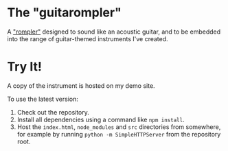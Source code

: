 # The "guitarompler"

A ["rompler"](https://en.wikipedia.org/wiki/Rompler) designed to sound like an acoustic guitar, and to be embedded into
the range of guitar-themed instruments I've created.

# Try It!

A copy of the instrument is hosted on my demo site.

To use the latest version:

1. Check out the repository.
2. Install all dependencies using a command like `npm install`.
3. Host the `index.html`, `node_modules` and `src` directories from somewhere, for example by running
   `python -m SimpleHTTPServer` from the repository root.

